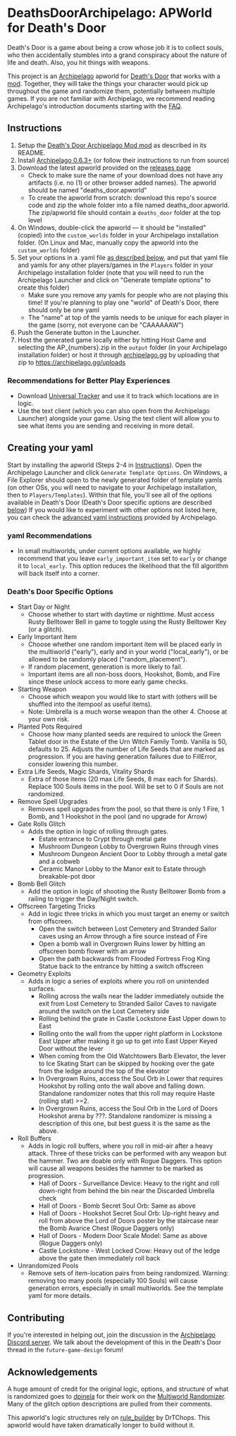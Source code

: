 # DeathsDoorArchipelago: APWorld for Death's Door
Death's Door is a game about being a crow whose job it is to collect souls, who then accidentally stumbles into a grand conspiracy about the nature of life and death. Also, you hit things with weapons.

This project is an [Archipelago](https://archipelago.gg/) apworld for [Death's Door](https://store.steampowered.com/app/894020/Deaths_Door/) that works with a [mod](https://github.com/Chris-Is-Awesome/DDArchipelagoRandomizer/). Together, they will take the things your character would pick up throughout the game and randomize them, potentially between multiple games. If you are not familiar with Archipelago, we recommend reading Archipelago's introduction documents starting with the [FAQ](https://archipelago.gg/faq/en/).

## Instructions
1. Setup the [Death's Door Archipelago Mod mod](https://github.com/Chris-Is-Awesome/DDArchipelagoRandomizer/) as described in its README.
2. Install [Archipelago 0.6.3+](https://github.com/ArchipelagoMW/Archipelago/releases/) (or follow their instructions to run from source)
3. Download the latest apworld provided on the [releases page](https://github.com/roseasromeo/DeathsDoorAPWorld/releases/latest)
    - Check to make sure the name of your download does not have any artifacts (i.e. no (1) or other browser added names). The apworld should be named "deaths_door.apworld"
    - To create the apworld from scratch: download this repo's source code and zip the whole folder into a file named deaths_door.apworld. The zip/apworld file should contain a `deaths_door` folder at the top level 
4. On Windows, double-click the apworld &mdash; it should be "installed" (copied) into the `custom_worlds` folder in your Archipelago installation folder. (On Linux and Mac, manually copy the apworld into the `custom_worlds` folder)
5. Set your options in a .yaml file [as described below](#creating-your-yaml), and put that yaml file and yamls for any other players/games in the `Players` folder in your Archipelago installation folder (note that you will need to run the Archipelago Launcher and click on "Generate template options" to create this folder)
    - Make sure you remove any yamls for people who are not playing this time! If you're planning to play one "world" of Death's Door, there should only be one yaml
    - The "name" at top of the yamls needs to be unique for each player in the game (sorry, not everyone can be "CAAAAAAW")
6. Push the Generate button in the Launcher.
7. Host the generated game locally either by hitting Host Game and selecting the AP_{numbers}.zip in the `output` folder (in your Archipelago installation folder) or host it through [archipelago.gg](https://archipelago.gg) by uploading that zip to https://archipelago.gg/uploads

### Recommendations for Better Play Experiences
- Download [Universal Tracker](https://github.com/FarisTheAncient/Archipelago/releases) and use it to track which locations are in logic.
- Use the text client (which you can also open from the Archipelago Launcher) alongside your game. Using the text client will allow you to see what items you are sending and receiving in more detail.

## Creating your yaml
Start by installing the apworld (Steps 2-4 in [Instructions](#instructions)). Open the Archipelago Launcher and click `Generate Template Options`. On Windows, a File Explorer should open to the newly generated folder of template yamls (on other OSs, you will need to navigate to your Archipelago installation, then to `Players/Templates`). Within that file, you'll see all of the options available in Death's Door (Death's Door specific options are described [below](#deaths-door-specific-options)) If you would like to experiment with other options not listed here, you can check the [advanced yaml instructions](https://archipelago.gg/tutorial/Archipelago/advanced_settings/en) provided by Archipelago.

### yaml Recommendations
- In small multiworlds, under current options available, we highly recommend that you leave `early_important_item` set to `early` or change it to `local_early`. This option reduces the likelihood that the fill algorithm will back itself into a corner.

### Death's Door Specific Options
- Start Day or Night
    - Choose whether to start with daytime or nighttime. Must access Rusty Belltower Bell in game to toggle using the Rusty Belltower Key (or a glitch).
- Early Important Item
    - Choose whether one random important item will be placed early in the multiworld ("early"), early and in your world ("local_early"), or be allowed to be randomly placed ("random_placement").
    - If random placement, generation is more likely to fail.
    - Important items are all non-boss doors, Hookshot, Bomb, and Fire since these unlock access to more early game checks.
- Starting Weapon
    - Choose which weapon you would like to start with (others will be shuffled into the itempool as useful items).
    - Note: Umbrella is a much worse weapon than the other 4. Choose at your own risk.
- Planted Pots Required
    - Choose how many planted seeds are required to unlock the Green Tablet door in the Estate of the Urn Witch Family Tomb. Vanilla is 50, defaults to 25. Adjusts the number of Life Seeds that are marked as progression. If you are having generation failures due to FillError, consider lowering this number.
- Extra Life Seeds, Magic Shards, Vitality Shards
    - Extra of those items (20 max Life Seeds, 8 max each for Shards). Replace 100 Souls items in the pool. Will be set to 0 if Souls are not randomized.
- Remove Spell Upgrades
    - Removes spell upgrades from the pool, so that there is only 1 Fire, 1 Bomb, and 1 Hookshot in the pool (and no upgrade for Arrow)
- Gate Rolls Glitch
    - Adds the option in logic of rolling through gates.
        - Estate entrance to Crypt through metal gate
        - Mushroom Dungeon Lobby to Overgrown Ruins through vines
        - Mushroom Dungeon Ancient Door to Lobby through a metal gate and a cobweb
        - Ceramic Manor Lobby to the Manor exit to Estate through breakable-pot door
- Bomb Bell Glitch
    - Add the option in logic of shooting the Rusty Belltower Bomb from a railing to trigger the Day/Night switch.
- Offscreen Targeting Tricks
    - Add in logic three tricks in which you must target an enemy or switch from offscreen.
        - Open the switch between Lost Cemetery and Stranded Sailor caves using an Arrow through a fire source instead of Fire
        - Open a bomb wall in Overgrown Ruins lower by hitting an offscreen bomb flower with an arrow
        - Open the path backwards from Flooded Fortress Frog King Statue back to the entrance by hitting a switch offscreen
- Geometry Exploits
    - Adds in logic a series of exploits where you roll on unintended surfaces.
        - Rolling across the walls near the ladder immediately outside the exit from Lost Cemetery to Stranded Sailor Caves to navigate around the switch on the Lost Cemetery side
        - Rolling behind the grate in Castle Lockstone East Upper down to East
        - Rolling onto the wall from the upper right platform in Lockstone East Upper after making it go up to get into East Upper Keyed Door without the lever
        - When coming from the Old Watchtowers Barb Elevator, the lever to Ice Skating Start can be skipped by hooking over the gate from the ledge around the top of the elevator
        - In Overgrown Ruins, access the Soul Orb in Lower that requires Hookshot by rolling onto the wall above and falling down. Standalone randomizer notes that this roll may require Haste (rolling stat) >=2.
        - In Overgrown Ruins, access the Soul Orb in the Lord of Doors Hookshot arena by ???. Standalone randomizer is missing a description of this one, but best guess it is the same as the above.
- Roll Buffers
    - Adds in logic roll buffers, where you roll in mid-air after a heavy attack. Three of these tricks can be performed with any weapon but the hammer. Two are doable only with Rogue Daggers. This option will cause all weapons besides the hammer to be marked as progression.
        - Hall of Doors - Surveillance Device: Heavy to the right and roll down-right from behind the bin near the Discarded Umbrella check
        - Hall of Doors - Bomb Secret Soul Orb: Same as above
        - Hall of Doors - Hookshot Secret Soul Orb: Up-right heavy and roll from above the Lord of Doors poster by the staircase near the Bomb Avarice Chest (Rogue Daggers only)
        - Hall of Doors - Modern Door Scale Model: Same as above (Rogue Daggers only)
        - Castle Lockstone - West Locked Crow: Heavy out of the ledge above the gate then immediately roll back
- Unrandomized Pools
    - Remove sets of item-location pairs from being randomized. Warning: removing too many pools (especially 100 Souls) will cause generation errors, especially in small multiworlds. See the template yaml for more details.

## Contributing

If you're interested in helping out, join the discussion in the [Archipelago Discord server](https://discord.com/invite/8Z65BR2).
We talk about the development of this in the Death's Door thread in the `future-game-design` forum!

## Acknowledgements

A huge amount of credit for the original logic, options, and structure of what is randomized goes to [dpinela](https://github.com/dpinela) for their work on the [Multiworld Randomizer](https://github.com/dpinela/DeathsDoor.Randomizer). Many of the glitch option descriptions are pulled from their comments.

This apworld's logic structures rely on [rule_builder](https://github.com/ArchipelagoMW/Archipelago/pull/5048) by DrTChops. This apworld would have taken dramatically longer to build without it.
